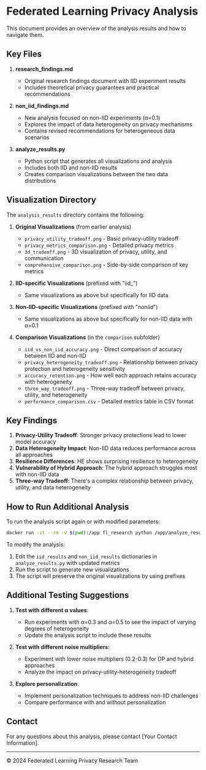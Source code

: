 # Federated Learning Privacy Analysis

This document provides an overview of the analysis results and how to navigate them.

## Key Files

1. **research_findings.md**

   - Original research findings document with IID experiment results
   - Includes theoretical privacy guarantees and practical recommendations

2. **non_iid_findings.md**

   - New analysis focused on non-IID experiments (α=0.1)
   - Explores the impact of data heterogeneity on privacy mechanisms
   - Contains revised recommendations for heterogeneous data scenarios

3. **analyze_results.py**
   - Python script that generates all visualizations and analysis
   - Includes both IID and non-IID results
   - Creates comparison visualizations between the two data distributions

## Visualization Directory

The `analysis_results` directory contains the following:

1. **Original Visualizations** (from earlier analysis)

   - `privacy_utility_tradeoff.png` - Basic privacy-utility tradeoff
   - `privacy_metrics_comparison.png` - Detailed privacy metrics
   - `3d_tradeoff.png` - 3D visualization of privacy, utility, and communication
   - `comprehensive_comparison.png` - Side-by-side comparison of key metrics

2. **IID-specific Visualizations** (prefixed with "iid\_")

   - Same visualizations as above but specifically for IID data

3. **Non-IID-specific Visualizations** (prefixed with "non*iid*")

   - Same visualizations as above but specifically for non-IID data with α=0.1

4. **Comparison Visualizations** (in the `comparison` subfolder)
   - `iid_vs_non_iid_accuracy.png` - Direct comparison of accuracy between IID and non-IID
   - `privacy_heterogeneity_tradeoff.png` - Relationship between privacy protection and heterogeneity sensitivity
   - `accuracy_retention.png` - How well each approach retains accuracy with heterogeneity
   - `three_way_tradeoff.png` - Three-way tradeoff between privacy, utility, and heterogeneity
   - `performance_comparison.csv` - Detailed metrics table in CSV format

## Key Findings

1. **Privacy-Utility Tradeoff**: Stronger privacy protections lead to lower model accuracy
2. **Data Heterogeneity Impact**: Non-IID data reduces performance across all approaches
3. **Resilience Differences**: HE shows surprising resilience to heterogeneity
4. **Vulnerability of Hybrid Approach**: The hybrid approach struggles most with non-IID data
5. **Three-way Tradeoff**: There's a complex relationship between privacy, utility, and data heterogeneity

## How to Run Additional Analysis

To run the analysis script again or with modified parameters:

```bash
docker run -it --rm -v $(pwd):/app fl_research python /app/analyze_results.py
```

To modify the analysis:

1. Edit the `iid_results` and `non_iid_results` dictionaries in `analyze_results.py` with updated metrics
2. Run the script to generate new visualizations
3. The script will preserve the original visualizations by using prefixes

## Additional Testing Suggestions

1. **Test with different α values**:

   - Run experiments with α=0.3 and α=0.5 to see the impact of varying degrees of heterogeneity
   - Update the analysis script to include these results

2. **Test with different noise multipliers**:

   - Experiment with lower noise multipliers (0.2-0.3) for DP and hybrid approaches
   - Analyze the impact on privacy-utility-heterogeneity tradeoff

3. **Explore personalization**:
   - Implement personalization techniques to address non-IID challenges
   - Compare performance with and without personalization

## Contact

For any questions about this analysis, please contact [Your Contact Information].

---

© 2024 Federated Learning Privacy Research Team
